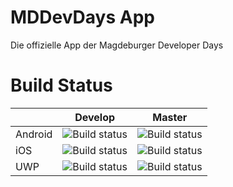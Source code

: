 # MDDevDays App

Die offizielle App der Magdeburger Developer Days

# Build Status

|         | Develop | Master |
| ------- | ------- | ------ |
| Android | ![Build status](https://build.mobile.azure.com/v0.1/apps/cf1760c7-161d-4cb2-b321-40e8ce1491d3/branches/develop/badge) | ![Build status](https://build.mobile.azure.com/v0.1/apps/cf1760c7-161d-4cb2-b321-40e8ce1491d3/branches/master/badge) |
| iOS     | ![Build status](https://build.mobile.azure.com/v0.1/apps/8e47fd4a-9cfe-436c-ac48-ed109df4ab51/branches/develop/badge) | ![Build status](https://build.mobile.azure.com/v0.1/apps/8e47fd4a-9cfe-436c-ac48-ed109df4ab51/branches/master/badge) |
| UWP     | ![Build status](https://build.mobile.azure.com/v0.1/apps/3376dbed-52ba-4ee0-b065-5424a17f6d46/branches/develop/badge) | ![Build status](https://build.mobile.azure.com/v0.1/apps/3376dbed-52ba-4ee0-b065-5424a17f6d46/branches/master/badge) |

